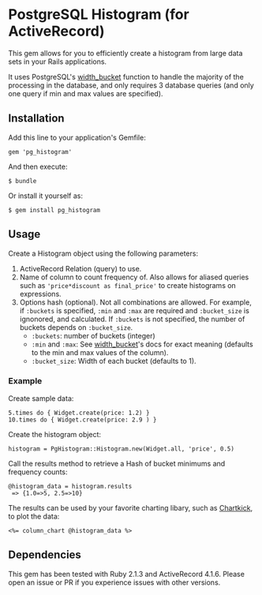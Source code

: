 # PostgreSQL Histogram (for ActiveRecord)

This gem allows for you to efficiently create a histogram from large data sets in your Rails applications.

It uses PostgreSQL's [width_bucket](http://www.postgresql.org/docs/9.3/static/functions-math.html) function to handle the majority of the processing in the database, and only requires 3 database queries (and only one query if min and max values are specified).

## Installation

Add this line to your application's Gemfile:

    gem 'pg_histogram'

And then execute:

    $ bundle

Or install it yourself as:

    $ gem install pg_histogram

## Usage

Create a Histogram object using the following parameters:

1. ActiveRecord Relation (query) to use.
2. Name of column to count frequency of. Also allows for aliased queries such as `'price*discount as final_price'` to create histograms on expressions.
3. Options hash (optional). Not all combinations are allowed. For example, if `:buckets` is specified, `:min` and `:max` are required and `:bucket_size` is ignonored, and calculated. If `:buckets` is not specified, the number of buckets depends on `:bucket_size`.
    - `:buckets`: number of buckets (integer)
    - `:min` and `:max`: See [width_bucket](http://www.postgresql.org/docs/9.3/static/functions-math.html)'s docs for exact meaning (defaults to the min and max values of the column).
    - `:bucket_size`: Width of each bucket (defaults to 1).

### Example
Create sample data:

    5.times do { Widget.create(price: 1.2) }
    10.times do { Widget.create(price: 2.9 ) }

Create the histogram object:
    
    histogram = PgHistogram::Histogram.new(Widget.all, 'price', 0.5)

Call the results method to retrieve a Hash of bucket minimums and frequency counts:

    @histogram_data = histogram.results
     => {1.0=>5, 2.5=>10}

The results can be used by your favorite charting libary, such as [Chartkick](https://github.com/ankane/chartkick), to plot the data:

    <%= column_chart @histogram_data %>

## Dependencies

This gem has been tested with Ruby 2.1.3 and ActiveRecord 4.1.6. Please open an issue or PR if you experience issues with other versions.
